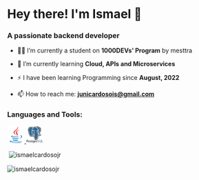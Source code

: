 <h1 align="left">Hey there! I'm Ismael 👋</h1>
<h3 align="left">A passionate backend developer</h3>

- 👨‍💻 I’m currently a student on **1000DEVs' Program** by mesttra

- 🌱 I’m currently learning **Cloud, APIs and Microservices**

- ⚡ I have been learning Programming since **August, 2022**

- 📫 How to reach me: **junicardosois@gmail.com**

<h3 align="left">Languages and Tools:</h3>
<p align="left"> <a href="https://www.java.com" target="_blank" rel="noreferrer"> <img src="https://raw.githubusercontent.com/devicons/devicon/master/icons/java/java-original.svg" alt="java" width="40" height="40"/> </a> <a href="https://www.postgresql.org" target="_blank" rel="noreferrer"> <img src="https://raw.githubusercontent.com/devicons/devicon/master/icons/postgresql/postgresql-original-wordmark.svg" alt="postgresql" width="40" height="40"/> </a> </p>

<p>&nbsp;<img align="center" src="https://github-readme-stats.vercel.app/api?username=ismaelcardosojr&show_icons=true&locale=en" alt="ismaelcardosojr" /></p>

<p><img align="center" src="https://github-readme-streak-stats.herokuapp.com/?user=ismaelcardosojr&" alt="ismaelcardosojr" /></p>
